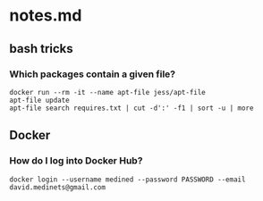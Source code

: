 # notes.md

## bash tricks

### Which packages contain a given file?

```
docker run --rm -it --name apt-file jess/apt-file
apt-file update
apt-file search requires.txt | cut -d':' -f1 | sort -u | more
```

## Docker

### How do I log into Docker Hub?

```
docker login --username medined --password PASSWORD --email david.medinets@gmail.com
```
